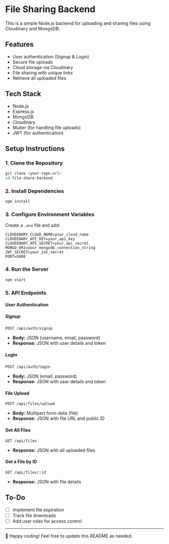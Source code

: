 # File Sharing Backend

This is a simple Node.js backend for uploading and sharing files using Cloudinary and MongoDB.

## Features
- User authentication (Signup & Login)
- Secure file uploads
- Cloud storage via Cloudinary
- File sharing with unique links
- Retrieve all uploaded files

## Tech Stack
- Node.js
- Express.js
- MongoDB
- Cloudinary
- Multer (for handling file uploads)
- JWT (for authentication)

## Setup Instructions

### 1. Clone the Repository
```bash
git clone <your-repo-url>
cd file-share-backend
```

### 2. Install Dependencies
```bash
npm install
```

### 3. Configure Environment Variables
Create a `.env` file and add:
```
CLOUDINARY_CLOUD_NAME=your_cloud_name
CLOUDINARY_API_KEY=your_api_key
CLOUDINARY_API_SECRET=your_api_secret
MONGO_URI=your_mongodb_connection_string
JWT_SECRET=your_jwt_secret
PORT=5000
```

### 4. Run the Server
```bash
npm start
```

### 5. API Endpoints
#### User Authentication
##### Signup
```http
POST /api/auth/signup
```
- **Body:** JSON (username, email, password)
- **Response:** JSON with user details and token

##### Login
```http
POST /api/auth/login
```
- **Body:** JSON (email, password)
- **Response:** JSON with user details and token

#### File Upload
```http
POST /api/files/upload
```
- **Body:** Multipart form-data (file)
- **Response:** JSON with file URL and public ID

#### Get All Files
```http
GET /api/files
```
- **Response:** JSON with all uploaded files

#### Get a File by ID
```http
GET /api/files/:id
```
- **Response:** JSON with file details

## To-Do
- [ ] Implement file expiration
- [ ] Track file downloads
- [ ] Add user roles for access control

---

🚀 Happy coding! Feel free to update this README as needed.

